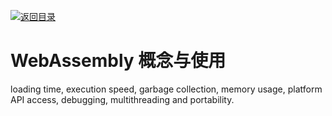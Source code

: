 [![返回目录](https://parg.co/UYp)](https://github.com/wxyyxc1992/Web-Series/)

# WebAssembly 概念与使用

loading time, execution speed, garbage collection, memory usage, platform API access, debugging, multithreading and portability.
